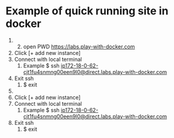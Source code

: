 # Example of quick running site in docker

1. 2. open PWD https://labs.play-with-docker.com 
3. Click [+ add new instance]
4. Connect with local terminal
    1. Example $ ssh ip172-18-0-62-cjt1fu4snmng00een9l0@direct.labs.play-with-docker.com
5. Exit ssh
    1. $ exit
2.  
3. Click [+ add new instance]
4. Connect with local terminal
    1. Example $ ssh ip172-18-0-62-cjt1fu4snmng00een9l0@direct.labs.play-with-docker.com
5. Exit ssh
    1. $ exit
